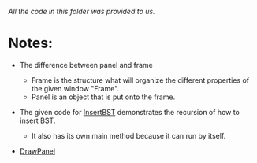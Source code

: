 *All the code in this folder was provided to us.*

# Notes:

* The difference between panel and frame
  * Frame is the structure what will organize the 
    different properties of the given window "Frame".
  * Panel is an object that is put onto the frame.
  
* The given code for [InsertBST](InsertBST.java)
  demonstrates the recursion of how to insert BST.
  * It also has its own main method because it can run by
    itself.
  
* [DrawPanel](BSTPanel.java) 
